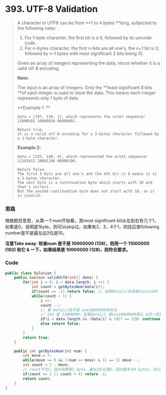 # 393. UTF-8 Validation

> A character in UTF8 can be from **1 to 4 bytes **long, subjected to the following rules:
>
> 1. For 1-byte character, the first bit is a 0, followed by its unicode code.
> 2. For n-bytes character, the first n-bits are all one's, the n+1 bit is 0, followed by n-1 bytes with most significant 2 bits being 10.
>
> Given an array of integers representing the data, return whether it is a valid utf-8 encoding.
>
> **Note:**
>
> The input is an array of integers. Only the **least significant 8 bits **of each integer is used to store the data. This means each integer represents only 1 byte of data.
>
> **Example 1: **
>
> ```
> data = [197, 130, 1], which represents the octet sequence: 11000101 10000010 00000001.
>
> Return true.
> It is a valid utf-8 encoding for a 2-bytes character followed by a 1-byte character.
> ```
>
> **Example 2:**
>
> ```
> data = [235, 140, 4], which represented the octet sequence: 11101011 10001100 00000100.
>
> Return false.
> The first 3 bits are all one's and the 4th bit is 0 means it is a 3-bytes character.
> The next byte is a continuation byte which starts with 10 and that's correct.
> But the second continuation byte does not start with 10, so it is invalid.
> ```

### 思路

根据题目意思，从第一个num开始看，其most significant bit从左到右有几个1，如果是0，说明是1byte，则可以skip过。如果有2，3，4个1，则往后查following number是不是最左边2位是10。

**注意Take away**:  **检查num 是不是 10000000 \(128\)，则用一个 11000000 \(192\) 和它 & 一下，如果结果是 10000000 \(128\)，则符合要求。**

### Code

```java
public class Solution {
    public boolean validUtf8(int[] data) {
        for(int i = 0; i < data.length; i ++) {
            int count = getBytesNum(data[i]);
            if(count == -1) return false; // 说明data[i]本来是invalid的
            while(count > 1) {
                i ++;
                count --;
                // 看 data[i]是不是 xxx10000000的形式
                // 192 是 11000000，如果data[i] 是xxx10000000那么 &后一定是 10000000，即128
                if(i < data.length && (data[i] & 192) == 128) continue;
                else return false;
            }
        }
        return true;
    }

    public int getBytesNum(int num) {
        int move = 7;
        while(move >= 0 && ((num >> move) & 1) == 1) move --;
        int count = 7 - move;
        // count不为1，因为如果是1 byte，最左边1位是0，因为最多为4 bytes，所以count也不会大于4
        if(count == 1 || count > 4) return -1;
        return count;
    }
}
```



